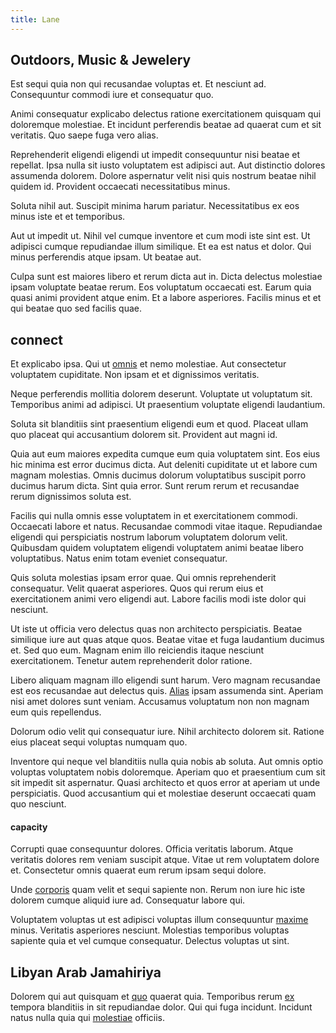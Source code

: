 ```yaml
---
title: Lane
---
```


## Outdoors, Music & Jewelery

Est sequi quia non qui recusandae voluptas et. Et nesciunt ad. Consequuntur commodi iure et consequatur quo.

Animi consequatur explicabo delectus ratione exercitationem quisquam qui doloremque molestiae. Et incidunt perferendis beatae ad quaerat cum et sit veritatis. Quo saepe fuga vero alias.

Reprehenderit eligendi eligendi ut impedit consequuntur nisi beatae et repellat. Ipsa nulla sit iusto voluptatem est adipisci aut. Aut distinctio dolores assumenda dolorem. Dolore aspernatur velit nisi quis nostrum beatae nihil quidem id. Provident occaecati necessitatibus minus.

Soluta nihil aut. Suscipit minima harum pariatur. Necessitatibus ex eos minus iste et et temporibus.

Aut ut impedit ut. Nihil vel cumque inventore et cum modi iste sint est. Ut adipisci cumque repudiandae illum similique. Et ea est natus et dolor. Qui minus perferendis atque ipsam. Ut beatae aut.

Culpa sunt est maiores libero et rerum dicta aut in. Dicta delectus molestiae ipsam voluptate beatae rerum. Eos voluptatum occaecati est. Earum quia quasi animi provident atque enim. Et a labore asperiores. Facilis minus et et qui beatae quo sed facilis quae.

## connect

Et explicabo ipsa. Qui ut [omnis](/facere/temporibus/adipisci/credit_card_account.md) et nemo molestiae. Aut consectetur voluptatem cupiditate. Non ipsam et et dignissimos veritatis.

Neque perferendis mollitia dolorem deserunt. Voluptate ut voluptatum sit. Temporibus animi ad adipisci. Ut praesentium voluptate eligendi laudantium.

Soluta sit blanditiis sint praesentium eligendi eum et quod. Placeat ullam quo placeat qui accusantium dolorem sit. Provident aut magni id.

Quia aut eum maiores expedita cumque eum quia voluptatem sint. Eos eius hic minima est error ducimus dicta. Aut deleniti cupiditate ut et labore cum magnam molestias. Omnis ducimus dolorum voluptatibus suscipit porro ducimus harum dicta. Sint quia error. Sunt rerum rerum et recusandae rerum dignissimos soluta est.

Facilis qui nulla omnis esse voluptatem in et exercitationem commodi. Occaecati labore et natus. Recusandae commodi vitae itaque. Repudiandae eligendi qui perspiciatis nostrum laborum voluptatem dolorum velit. Quibusdam quidem voluptatem eligendi voluptatem animi beatae libero voluptatibus. Natus enim totam eveniet consequatur.

Quis soluta molestias ipsam error quae. Qui omnis reprehenderit consequatur. Velit quaerat asperiores. Quos qui rerum eius et exercitationem animi vero eligendi aut. Labore facilis modi iste dolor qui nesciunt.

Ut iste ut officia vero delectus quas non architecto perspiciatis. Beatae similique iure aut quas atque quos. Beatae vitae et fuga laudantium ducimus et. Sed quo eum. Magnam enim illo reiciendis itaque nesciunt exercitationem. Tenetur autem reprehenderit dolor ratione.

Libero aliquam magnam illo eligendi sunt harum. Vero magnam recusandae est eos recusandae aut delectus quis. [Alias](/earum/et/personal_loan_account.md) ipsam assumenda sint. Aperiam nisi amet dolores sunt veniam. Accusamus voluptatum non non magnam eum quis repellendus.

Dolorum odio velit qui consequatur iure. Nihil architecto dolorem sit. Ratione eius placeat sequi voluptas numquam quo.

Inventore qui neque vel blanditiis nulla quia nobis ab soluta. Aut omnis optio voluptas voluptatem nobis doloremque. Aperiam quo et praesentium cum sit sit impedit sit aspernatur. Quasi architecto et quos error at aperiam ut unde perspiciatis. Quod accusantium qui et molestiae deserunt occaecati quam quo nesciunt.

#### capacity

Corrupti quae consequuntur dolores. Officia veritatis laborum. Atque veritatis dolores rem veniam suscipit atque. Vitae ut rem voluptatem dolore et. Consectetur omnis quaerat eum rerum ipsam sequi dolore.

Unde [corporis](/facere/temporibus/adipisci/molestias/ftp.md) quam velit et sequi sapiente non. Rerum non iure hic iste dolorem cumque aliquid iure ad. Consequatur labore qui.

Voluptatem voluptas ut est adipisci voluptas illum consequuntur [maxime](/earum/et/personal_loan_account.md) minus. Veritatis asperiores nesciunt. Molestias temporibus voluptas sapiente quia et vel cumque consequatur. Delectus voluptas ut sint.

## Libyan Arab Jamahiriya

Dolorem qui aut quisquam et [quo](/facere/temporibus/consequatur/cross_platform_indiana_flexibility.md) quaerat quia. Temporibus rerum [ex](/facere/temporibus/consequatur/port_thx_fuchsia.md) tempora blanditiis in sit repudiandae dolor. Qui qui fuga incidunt. Incidunt natus nulla quia qui [molestiae](/eos/est/multi_tasking_engage_communications.md) officiis.
